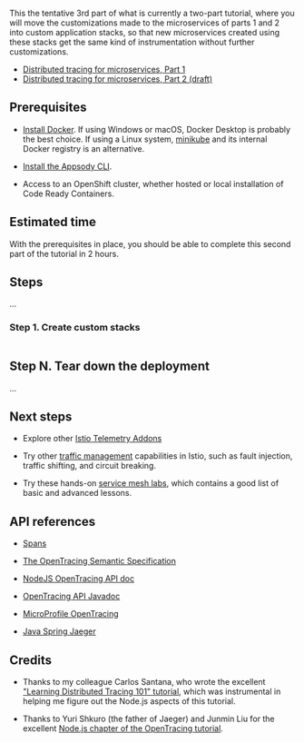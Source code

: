 This the tentative 3rd part of what is currently a two-part tutorial, where you will move the customizations made to the microservices of parts 1 and 2 into custom application stacks, so that new microservices created using these stacks get the same kind of instrumentation without further customizations.

- [Distributed tracing for microservices, Part 1](https://developer.ibm.com/tutorials/distributed-tracing-for-microservices-1/)
- [Distributed tracing for microservices, Part 2 (draft)](README-part-2.md)


## Prerequisites

* [Install Docker](https://docs.docker.com/get-started/).
  If using Windows or macOS, Docker Desktop is probably the best choice. If using a Linux system, [minikube](https://github.com/kubernetes/minikube) and its internal Docker registry is an alternative.

* [Install the Appsody CLI](https://appsody.dev/docs/getting-started/installation).

* Access to an OpenShift cluster, whether hosted or local installation of Code Ready Containers.


## Estimated time

With the prerequisites in place, you should be able to complete this second part of the tutorial in 2 hours.



## Steps

...

### Step 1. Create custom stacks

```sh

```

## Step N. Tear down the deployment

...


## Next steps

- Explore other [Istio Telemetry Addons](https://istio.io/docs/tasks/observability/gateways/)

- Try other [traffic management](https://istio.io/docs/tasks/traffic-management/) capabilities in Istio, such as fault injection, traffic shifting, and circuit breaking.

- Try these hands-on [service mesh labs](https://learn.openshift.com/servicemesh/), which contains a good list of basic and advanced lessons.


## API references 

- [Spans](https://opentracing.io/docs/overview/spans/)

- [The OpenTracing Semantic Specification](https://github.com/opentracing/specification/blob/master/specification.md)

- [NodeJS OpenTracing API doc](https://opentracing-javascript.surge.sh/)

- [OpenTracing API Javadoc](https://javadoc.io/doc/io.opentracing/opentracing-api/latest/index.html)

- [MicroProfile OpenTracing](https://github.com/eclipse/microprofile-opentracing)

- [Java Spring Jaeger](https://github.com/opentracing-contrib/java-spring-jaeger)



## Credits

- Thanks to my colleague Carlos Santana, who wrote the excellent ["Learning Distributed Tracing 101" tutorial](https://ibm-cloud-architecture.github.io/learning-distributed-tracing-101/docs/index.html), which was instrumental in helping me figure out the Node.js aspects of this tutorial.

- Thanks to Yuri Shkuro (the father of Jaeger) and Junmin Liu for the excellent [Node.js chapter of the OpenTracing tutorial](https://github.com/yurishkuro/opentracing-tutorial/tree/master/nodejs).
